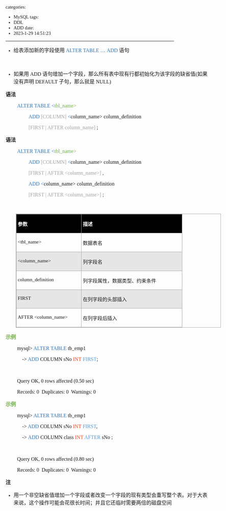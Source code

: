 categories:
- MySQL
tags:
- DDL
- ADD
date:
- 2023-1-29 14:51:23
---

<body lang=zh-CN style='font-family:Calibri;font-size:11.0pt'>
<!--StartFragment-->

<div style='direction:ltr;border-width:100%'>

<div style='direction:ltr;margin-top:0in;margin-left:0in;width:6.6972in'>

<div style='direction:ltr;margin-top:0in;margin-left:0in;width:6.6972in'>

<ul type=disc style='direction:ltr;unicode-bidi:embed;margin-top:0in;
 margin-bottom:0in'>
 <li style='margin-top:0;margin-bottom:0;vertical-align:middle'><span
     style='font-family:"Microsoft YaHei UI";font-size:12.0pt' lang=zh-CN>给表添加新的字段使用</span><span
     style='font-family:"Comic Sans MS";font-size:12.0pt' lang=en-US> </span><span
     style='font-family:"Comic Sans MS";font-size:12.0pt;color:#2E75B5'
     lang=zh-CN>ALTER TABLE </span><span style='font-family:"Comic Sans MS";
     font-size:12.0pt;color:#2E75B5' lang=en-US>… </span><span
     style='font-family:"Comic Sans MS";font-size:12.0pt;color:#2E75B5'
     lang=zh-CN>ADD</span><span style='font-family:"Comic Sans MS";font-size:
     12.0pt;color:#2E75B5' lang=en-US> </span><span style='font-family:"Microsoft YaHei UI";
     font-size:12.0pt' lang=zh-CN>语句</span></li>
</ul>

<p style='margin-left:.375in;font-family:"Microsoft YaHei UI";
font-size:12.0pt'>&nbsp;</p>

<ul type=disc style='direction:ltr;unicode-bidi:embed;margin-top:0in;
 margin-bottom:0in'>
 <li style='margin-top:0;margin-bottom:0;vertical-align:middle'><span
     style='font-family:"Microsoft YaHei UI";font-size:12.0pt'>如果用</span><span
     style='font-family:"Comic Sans MS";font-size:12.0pt'> ADD </span><span
     style='font-family:"Microsoft YaHei UI";font-size:12.0pt'>语句增加一个字段，那么所有表中现有行都初始化为该字段的缺省值</span><span
     style='font-family:"Comic Sans MS";font-size:12.0pt'>(</span><span
     style='font-family:"Microsoft YaHei UI";font-size:12.0pt'>如果没有声明</span><span
     style='font-family:"Comic Sans MS";font-size:12.0pt'> DEFAULT </span><span
     style='font-family:"Microsoft YaHei UI";font-size:12.0pt'>子句，那么就是</span><span
     style='font-family:"Comic Sans MS";font-size:12.0pt'> NULL)</span></li>
</ul>

<p style='font-family:"Microsoft YaHei UI";font-size:12.0pt'><span
style='font-weight:bold'>语法</span></p>

<p style='margin-left:.375in;font-family:"Comic Sans MS";font-size:
12.0pt'><span style='color:#2E75B5' lang=zh-CN>ALTER TABLE </span><span
style='color:#2E75B5' lang=en-US>&lt;</span><span style='color:#70AD47'
lang=zh-CN>tbl_name</span><span style='color:#70AD47' lang=en-US>&gt;</span></p>

<p style='margin-left:.75in;font-family:"Comic Sans MS";font-size:
12.0pt'><span style='color:#2E75B5' lang=zh-CN>ADD</span><span
style='color:#2E75B5' lang=en-US> </span><span style='color:#A5A5A5'
lang=en-US>[</span><span style='color:#A5A5A5' lang=zh-CN>COLUMN</span><span
style='color:#A5A5A5' lang=en-US>]</span><span style='color:#2E75B5'
lang=zh-CN> </span><span style='color:#2E75B5' lang=en-US>&lt;</span><span
lang=zh-CN>column_</span><span lang=en-US>name&gt; </span><span lang=zh-CN>column_definition
</span></p>

<p style='margin-left:.75in;font-family:"Comic Sans MS";font-size:
12.0pt'><span style='color:#A5A5A5' lang=zh-CN>[FIRST | AFTER column_name]</span><span
style='color:#70AD47' lang=en-US> </span><span lang=en-US>;</span></p>

<p style='font-family:"Microsoft YaHei UI";font-size:12.0pt'><span
style='font-weight:bold'>语法</span></p>

<p style='margin-left:.375in;font-family:"Comic Sans MS";font-size:
12.0pt'><span style='color:#2E75B5' lang=zh-CN>ALTER TABLE </span><span
style='color:#2E75B5' lang=en-US>&lt;</span><span style='color:#70AD47'
lang=zh-CN>tbl_name</span><span style='color:#70AD47' lang=en-US>&gt;</span></p>

<p style='margin-left:.75in;font-family:"Comic Sans MS";font-size:
12.0pt'><span style='color:#2E75B5' lang=zh-CN>ADD</span><span
style='color:#2E75B5' lang=en-US> </span><span style='color:#A5A5A5'
lang=en-US>[</span><span style='color:#A5A5A5' lang=zh-CN>COLUMN</span><span
style='color:#A5A5A5' lang=en-US>]</span><span style='color:#2E75B5'
lang=zh-CN> </span><span style='color:#2E75B5' lang=en-US>&lt;</span><span
lang=zh-CN>column_</span><span lang=en-US>name&gt;</span><span
style='color:#444444' lang=zh-CN> </span><span lang=zh-CN>column_definition </span></p>

<p style='margin-left:.75in;font-family:"Comic Sans MS";font-size:
12.0pt'><span style='color:#A5A5A5' lang=zh-CN>[FIRST | AFTER </span><span
style='color:#A5A5A5' lang=en-US>&lt;</span><span style='color:#A5A5A5'
lang=zh-CN>column_name</span><span style='color:#A5A5A5' lang=en-US>&gt;</span><span
style='color:#A5A5A5' lang=zh-CN>]</span><span style='color:#A5A5A5'
lang=en-US> </span><span style='color:#444444' lang=zh-CN>,</span></p>

<p style='margin-left:.75in;font-family:"Comic Sans MS";font-size:
12.0pt'><span style='color:#2E75B5' lang=zh-CN>ADD </span><span
style='color:#2E75B5' lang=en-US>&lt;</span><span lang=zh-CN>column_</span><span
lang=en-US>name&gt;</span><span style='color:#444444' lang=zh-CN> </span><span
lang=zh-CN>column_definition </span></p>

<p style='margin-left:.75in;font-family:"Comic Sans MS";font-size:
12.0pt'><span style='color:#A5A5A5' lang=zh-CN>[FIRST | AFTER </span><span
style='color:#A5A5A5' lang=en-US>&lt;</span><span style='color:#A5A5A5'
lang=zh-CN>column_name</span><span style='color:#A5A5A5' lang=en-US>&gt;</span><span
style='color:#A5A5A5' lang=zh-CN>]</span><span style='color:#A5A5A5'
lang=en-US> </span><span style='color:#444444' lang=zh-CN>;</span></p>

<p style='font-family:"Comic Sans MS";font-size:12.0pt;color:#444444'>&nbsp;</p>

<div style='direction:ltr'>

<table border=1 cellpadding=0 cellspacing=0 valign=top style='direction:ltr;
 border-collapse:collapse;border-style:solid;border-color:#A3A3A3;border-width:
 1pt;margin-left:.3333in' title="" summary="">
 <tr>
  <td style='border-style:solid;border-color:#A3A3A3;border-width:1pt;
  background-color:black;vertical-align:top;width:2.0333in;padding:2.0pt 3.0pt 2.0pt 3.0pt'>
  <p style='font-family:"Microsoft YaHei UI";font-size:11.5pt;
  color:white'><span style='font-weight:bold'>参数</span></p>
  </td>
  <td style='border-style:solid;border-color:#A3A3A3;border-width:1pt;
  background-color:black;vertical-align:top;width:3.1923in;padding:2.0pt 3.0pt 2.0pt 3.0pt'>
  <p style='font-family:"Microsoft YaHei UI";font-size:11.5pt;
  color:white'><span style='font-weight:bold'>描述</span></p>
  </td>
 </tr>
 <tr>
  <td style='border-style:solid;border-color:#A3A3A3;border-width:1pt;
  vertical-align:top;width:2.0333in;padding:2.0pt 3.0pt 2.0pt 3.0pt'>
  <p style='font-family:"Comic Sans MS";font-size:11.5pt'
  lang=en-US>&lt;tbl_name&gt;</p>
  </td>
  <td style='border-style:solid;border-color:#A3A3A3;border-width:1pt;
  vertical-align:top;width:3.1923in;padding:2.0pt 3.0pt 2.0pt 3.0pt'>
  <p style='font-family:"Microsoft YaHei UI";font-size:11.5pt'>数据表名</p>
  </td>
 </tr>
 <tr>
  <td style='border-style:solid;border-color:#A3A3A3;border-width:1pt;
  background-color:#E7E6E6;vertical-align:top;width:2.0333in;padding:2.0pt 3.0pt 2.0pt 3.0pt'>
  <p style='font-family:"Comic Sans MS";font-size:11.5pt'><span
  lang=en-US>&lt;</span><span lang=zh-CN>column_</span><span lang=en-US>name&gt;</span></p>
  </td>
  <td style='border-style:solid;border-color:#A3A3A3;border-width:1pt;
  background-color:#E7E6E6;vertical-align:top;width:3.1923in;padding:2.0pt 3.0pt 2.0pt 3.0pt'>
  <p style='font-family:"Microsoft YaHei UI";font-size:11.5pt'>列字段名</p>
  </td>
 </tr>
 <tr>
  <td style='border-style:solid;border-color:#A3A3A3;border-width:1pt;
  vertical-align:top;width:2.0333in;padding:2.0pt 3.0pt 2.0pt 3.0pt'>
  <p style='font-family:"Comic Sans MS";font-size:11.5pt'>column_definition</p>
  </td>
  <td style='border-style:solid;border-color:#A3A3A3;border-width:1pt;
  vertical-align:top;width:3.1923in;padding:2.0pt 3.0pt 2.0pt 3.0pt'>
  <p style='font-family:"Microsoft YaHei UI";font-size:11.5pt'>列字段属性，数据类型、约束条件</p>
  </td>
 </tr>
 <tr>
  <td style='border-style:solid;border-color:#A3A3A3;border-width:1pt;
  background-color:#E7E6E6;vertical-align:top;width:2.0333in;padding:2.0pt 3.0pt 2.0pt 3.0pt'>
  <p style='font-family:"Comic Sans MS";font-size:11.5pt'>FIRST</p>
  </td>
  <td style='border-style:solid;border-color:#A3A3A3;border-width:1pt;
  background-color:#E7E6E6;vertical-align:top;width:3.1923in;padding:2.0pt 3.0pt 2.0pt 3.0pt'>
  <p style='font-family:"Microsoft YaHei UI";font-size:11.5pt'>在列字段的头部插入</p>
  </td>
 </tr>
 <tr>
  <td style='border-style:solid;border-color:#A3A3A3;border-width:1pt;
  vertical-align:top;width:2.0333in;padding:2.0pt 3.0pt 2.0pt 3.0pt'>
  <p style='font-family:"Comic Sans MS";font-size:11.5pt'><span
  lang=zh-CN>AFTER</span><span lang=en-US> &lt;</span><span lang=zh-CN>column_name</span><span
  lang=en-US>&gt;</span></p>
  </td>
  <td style='border-style:solid;border-color:#A3A3A3;border-width:1pt;
  vertical-align:top;width:3.1923in;padding:2.0pt 3.0pt 2.0pt 3.0pt'>
  <p style='font-family:"Microsoft YaHei UI";font-size:11.5pt'>在列字段后插入</p>
  </td>
 </tr>
</table>

</div>

<p style='font-family:"Microsoft YaHei UI";font-size:12.0pt;
color:#70AD47'><span style='font-weight:bold'>示例</span></p>

<p style='margin-left:.375in;font-family:"Comic Sans MS";font-size:
12.0pt'>mysql&gt; <span style='color:#2E75B5'>ALTER TABLE</span> tb_emp1</p>

<p style='margin-left:.375in;font-family:"Comic Sans MS";font-size:
12.0pt'><span lang=zh-CN><span style='mso-spacerun:yes'>    </span>-&gt; </span><span
style='color:#2E75B5' lang=zh-CN>ADD</span><span lang=zh-CN> COLUMN </span><span
lang=en-US>sNo</span><span lang=zh-CN> </span><span style='color:#E84C22'
lang=zh-CN>INT</span><span style='color:#E84C22' lang=en-US> </span><span
style='color:#5B9BD5' lang=en-US>FIRST</span><span lang=zh-CN>;</span></p>

<p style='margin-left:.375in;font-family:"Comic Sans MS";font-size:
12.0pt'>&nbsp;</p>

<p style='margin-left:.375in;font-family:"Comic Sans MS";font-size:
12.0pt'>Query OK, 0 rows affected (0.50 sec)</p>

<p style='margin-left:.375in;font-family:"Comic Sans MS";font-size:
12.0pt'>Records: 0<span style='mso-spacerun:yes'>  </span>Duplicates: 0<span
style='mso-spacerun:yes'>  </span>Warnings: 0</p>

<p style='font-family:"Microsoft YaHei UI";font-size:12.0pt;
color:#70AD47'><span style='font-weight:bold'>示例</span></p>

<p style='margin-left:.375in;font-family:"Comic Sans MS";font-size:
12.0pt'>mysql&gt; <span style='color:#2E75B5'>ALTER TABLE</span> tb_emp1</p>

<p style='margin-left:.375in;font-family:"Comic Sans MS";font-size:
12.0pt'><span lang=zh-CN><span style='mso-spacerun:yes'>    </span>-&gt; </span><span
style='color:#2E75B5' lang=zh-CN>ADD</span><span lang=zh-CN> COLUMN </span><span
lang=en-US>sNo</span><span lang=zh-CN> </span><span style='color:#E84C22'
lang=zh-CN>INT </span><span style='color:#5B9BD5' lang=en-US>FIRST</span><span
lang=en-US>,</span></p>

<p style='margin-left:.375in;font-family:"Comic Sans MS";font-size:
12.0pt'><span lang=en-US><span style='mso-spacerun:yes'>    </span>-&gt; </span><span
style='color:#2E75B5' lang=zh-CN>ADD</span><span lang=zh-CN> COLUMN </span><span
lang=en-US>class</span><span lang=zh-CN> </span><span style='color:#E84C22'
lang=zh-CN>INT </span><span style='color:#5B9BD5' lang=zh-CN>AFTER </span><span
lang=en-US>sNo ;</span></p>

<p style='margin-left:.375in;font-family:"Comic Sans MS";font-size:
12.0pt' lang=en-US>&nbsp;</p>

<p style='margin-left:.375in;font-family:"Comic Sans MS";font-size:
12.0pt'><span lang=zh-CN>Query OK, 0 rows affected (0.</span><span lang=en-US>8</span><span
lang=zh-CN>0 sec)</span></p>

<p style='margin-left:.375in;font-family:"Comic Sans MS";font-size:
12.0pt'>Records: 0<span style='mso-spacerun:yes'>  </span>Duplicates: 0<span
style='mso-spacerun:yes'>  </span>Warnings: 0</p>

<p style='font-family:"Microsoft YaHei UI";font-size:12.0pt'><span
style='font-weight:bold'>注</span></p>

<ul type=disc style='direction:ltr;unicode-bidi:embed;margin-top:0in;
 margin-bottom:0in'>
 <li style='margin-top:0;margin-bottom:0;vertical-align:middle'><span
     style='font-family:"Microsoft YaHei UI";font-size:12.0pt'>用一个非空缺省值增加一个字段或者改变一个字段的现有类型会重写整个表。对于大表来说，这个操作可能会花很长时间；并且它还临时需要两倍的磁盘空间</span></li>
</ul>

</div>

</div>

</div>

<!--EndFragment-->
</body>

